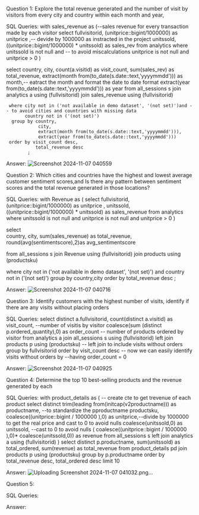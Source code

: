Question 1: Explore the total revenue generated and the number of visit by visitors from every city and country within each month and year,


SQL Queries:
with sales_revenue as (--sales revenue for every transaction made by each visitor
    select 
	     fullvisitorid,
		 (unitprice::bigint/1000000) as unitprice ,-- devide by 1000000 as instracted in the project
		  unitssold,
         ((unitprice::bigint/1000000) * unitssold) as sales_rev
	from analytics
	where unitssold is not null and -- to avoid miscalculations
          unitprice is not null and 
		  unitprice > 0 )

select   country, 
          city, 
		  count(a.visitid) as visit_count, 
		  sum(sales_rev) as total_revenue,
         extract(month from(to_date(s.date::text,'yyyymmdd'))) as month,-- eatract the month and format the date to date format
		 extract(year from(to_date(s.date::text,'yyyymmdd'))) as year
   from all_sessions s
      join analytics a using (fullvisitorid)
       join sales_revenue using (fullvisitorid)

     where city not in ('not available in demo dataset', '(not set)')and -- to avoid cities and countries with missing data
	       country not in ('(not set)')
      group by country,
	            city, 
				extract(month from(to_date(s.date::text,'yyyymmdd'))),
                extract(year from(to_date(s.date::text,'yyyymmdd')))
     order by visit_count desc,
	           total_revenue desc
            ;
  
  
  

Answer: 
![Screenshot 2024-11-07 040559](https://github.com/user-attachments/assets/eca57219-e8b6-4676-b013-e851d03838ea)



Question 2: Which cities and countries have the highest and lowest average customer sentiment scores,and Is there any pattern between sentiment scores and the total revenue generated in those locations?


SQL Queries:
with Revenue as (
    select 
	      fullvisitorid,
	       (unitprice::bigint/1000000) as unitprice , 
	        unitssold,
           ((unitprice::bigint/1000000) * unitssold) as sales_revenue
	from analytics
	where  unitssold is not null and 
            unitprice is not null and 
			unitprice > 0 )

select   
    country, 
	city, 
	sum(sales_revenue) as total_revenue,
    round(avg(sentimentscore),2)as avg_sentimentscore
      
from all_sessions s
   join Revenue using (fullvisitorid)
   join products using (productsku)

where city not in ('not available in demo dataset', '(not set)') and 
        country not in ('(not set)')
group by country,city
order by total_revenue desc
;



Answer:
![Screenshot 2024-11-07 040716](https://github.com/user-attachments/assets/992da540-14ce-4720-8c2c-bfebbda57fbc)



Question 3: Identify customers with the highest number of visits, identify if there are any visits without placing orders


SQL Queries:
select 
       distinct a.fullvisitorid, 
        count(distinct a.visitid) as visit_count, --number of visitis by visitor
		 coalesce(sum (distinct p.ordered_quantity),0) as order_count -- number of products ordered by visitor
from analytics a
   join all_sessions s using (fullvisitorid)
   left join products p using (productsku) -- left join to include visits without orders
group by fullvisitorid
order by visit_count desc -- now we can easily identify visits without orders by 
                           --having order_count = 0



Answer:
![Screenshot 2024-11-07 040925](https://github.com/user-attachments/assets/3ac648eb-4582-4131-b9ef-eef7a21bb12d)



Question 4: Determine the top 10 best-selling products and the revenue generated by each 

SQL Queries:
with product_details as (          -- create cte to get trevenue of each product
        select  distinct trim(leading from(initcap(v2productname))) as productname, --to standardize the pproductname
		         productsku,
		      coalesce((unitprice::bigint / 1000000 ),0) as unitprice,--divide by 1000000 to get the real price and cast to 0 to avoid nulls
	          coalesce(unitssold,0) as unitssold,       --cast to 0 to avoid nulls
			( coalesce((unitprice::bigint / 1000000 ),0)*  coalesce(unitssold,0)) as revenue 
		from all_sessions s
		    left join analytics a
		      using (fullvisitorid)
		          )
select 
    distinct p.productname,
	 sum(unitssold) as total_ordered,
	 sum(revenue) as total_revenue
from product_details pd
join products p
using (productsku)
group by p.productname
order by total_revenue desc,
         total_ordered desc
		limit 10


Answer:
![Uploading Screenshot 2024-11-07 041032.png…]()



Question 5: 

SQL Queries:

Answer:
